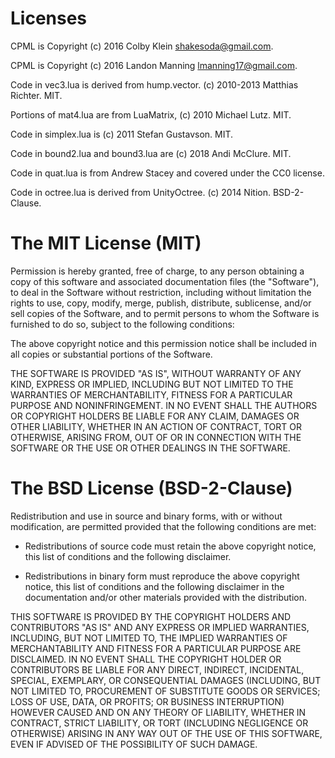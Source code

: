 # Licenses

CPML is Copyright (c) 2016 Colby Klein <shakesoda@gmail.com>.

CPML is Copyright (c) 2016 Landon Manning <lmanning17@gmail.com>.

Code in vec3.lua is derived from hump.vector. (c) 2010-2013 Matthias Richter. MIT.

Portions of mat4.lua are from LuaMatrix, (c) 2010 Michael Lutz. MIT.

Code in simplex.lua is (c) 2011 Stefan Gustavson. MIT.

Code in bound2.lua and bound3.lua are (c) 2018 Andi McClure. MIT.

Code in quat.lua is from Andrew Stacey and covered under the CC0 license.

Code in octree.lua is derived from UnityOctree. (c) 2014 Nition. BSD-2-Clause.

# The MIT License (MIT)

Permission is hereby granted, free of charge, to any person obtaining a copy
of this software and associated documentation files (the "Software"), to deal
in the Software without restriction, including without limitation the rights
to use, copy, modify, merge, publish, distribute, sublicense, and/or sell
copies of the Software, and to permit persons to whom the Software is
furnished to do so, subject to the following conditions:

The above copyright notice and this permission notice shall be included in all
copies or substantial portions of the Software.

THE SOFTWARE IS PROVIDED "AS IS", WITHOUT WARRANTY OF ANY KIND, EXPRESS OR
IMPLIED, INCLUDING BUT NOT LIMITED TO THE WARRANTIES OF MERCHANTABILITY,
FITNESS FOR A PARTICULAR PURPOSE AND NONINFRINGEMENT. IN NO EVENT SHALL THE
AUTHORS OR COPYRIGHT HOLDERS BE LIABLE FOR ANY CLAIM, DAMAGES OR OTHER
LIABILITY, WHETHER IN AN ACTION OF CONTRACT, TORT OR OTHERWISE, ARISING FROM,
OUT OF OR IN CONNECTION WITH THE SOFTWARE OR THE USE OR OTHER DEALINGS IN THE
SOFTWARE.

# The BSD License (BSD-2-Clause)

Redistribution and use in source and binary forms, with or without
modification, are permitted provided that the following conditions are met:

* Redistributions of source code must retain the above copyright notice, this
  list of conditions and the following disclaimer.

* Redistributions in binary form must reproduce the above copyright notice,
  this list of conditions and the following disclaimer in the documentation
  and/or other materials provided with the distribution.

THIS SOFTWARE IS PROVIDED BY THE COPYRIGHT HOLDERS AND CONTRIBUTORS "AS IS"
AND ANY EXPRESS OR IMPLIED WARRANTIES, INCLUDING, BUT NOT LIMITED TO, THE
IMPLIED WARRANTIES OF MERCHANTABILITY AND FITNESS FOR A PARTICULAR PURPOSE ARE
DISCLAIMED. IN NO EVENT SHALL THE COPYRIGHT HOLDER OR CONTRIBUTORS BE LIABLE
FOR ANY DIRECT, INDIRECT, INCIDENTAL, SPECIAL, EXEMPLARY, OR CONSEQUENTIAL
DAMAGES (INCLUDING, BUT NOT LIMITED TO, PROCUREMENT OF SUBSTITUTE GOODS OR
SERVICES; LOSS OF USE, DATA, OR PROFITS; OR BUSINESS INTERRUPTION) HOWEVER
CAUSED AND ON ANY THEORY OF LIABILITY, WHETHER IN CONTRACT, STRICT LIABILITY,
OR TORT (INCLUDING NEGLIGENCE OR OTHERWISE) ARISING IN ANY WAY OUT OF THE USE
OF THIS SOFTWARE, EVEN IF ADVISED OF THE POSSIBILITY OF SUCH DAMAGE.
